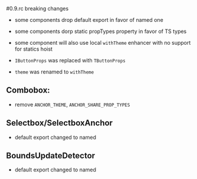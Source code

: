 #0.9.rc breaking changes
- some components drop default export in favor of named one
- some components dorp static propTypes property in favor of TS types
- some component will also use local `withTheme` enhancer with no support for statics hoist

- `IButtonProps` was replaced with `TButtonProps`
- `theme` was renamed to `withTheme`

## Combobox:
- remove `ANCHOR_THEME`, `ANCHOR_SHARE_PROP_TYPES`

## Selectbox/SelectboxAnchor
- default export changed to named

## BoundsUpdateDetector
- default export changed to named
